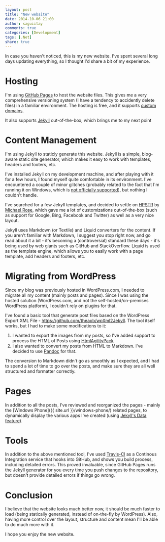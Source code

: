 ```yaml
---
layout: post
title: "New website"
date: 2014-10-06 21:00
author: saguiitay
comments: true
categories: [Development]
tags: [.Net]
share: true
---
```

In case you haven't noticed, this is my new website. I've spent several long days updating everything, so I thought I'd share a bit of my experience.

# Hosting

I'm using [GitHub Pages](http://https://pages.github.com/) to host the website files.
This gives me a very comprehensive versioning system (I have a tendency to accidently delete files) in a familiar environment. The hosting is free,
and it supports [custom domains](https://help.github.com/articles/about-custom-domains-for-github-pages-sites/).

It also supports [Jekyll](http://jekyllrb.com/) out-of-the-box, which brings me to my next point

# Content Management

I'm using Jekyll to staticly generate this website. Jekyll is a simple, blog-aware static site generator, which makes it easy to work with templates,
headers and footers, etc.

I've installed Jekyll on my development machine, and after playing with it for a few hours, I found myself quite comfortable in its environment.
I've encountered a couple of minor glitches (probably related to the fact that I'm running it on Windows, which is [not officially
supported](http://jekyllrb.com/docs/windows/#installation)), but nothing I couldn't handle.

I've searched for a few Jekyll templates, and decided to settle on [HPSTR](http://mademistakes.com/articles/hpstr-jekyll-theme/) by
[Michael Rose](http://mademistakes.com), which gave me a lot of customizations out-of-the-box (such as support for Google, Bing, Facebook and Twitter)
as well as a very nice layout.

Jekyll uses Markdown (or Textile) and Liquid converters for the content. If you aren't familiar with Markdown, I suggest you stop right now, and
go read about it a bit - it's becoming a (controversial) standard these days - it's being used by web giants such as GitHub and StackOverflow.
Liquid is used as the template engine, which allows you to easily work with a page template, add headers and footers, etc.

# Migrating from WordPress

Since my blog was previously hosted in WordPress.com, I needed to migrate all my content (mainly posts and pages). Since I was using the hosted
solution (WordPress.com, and not the self-hosted/on-premises WordPress platform), I couldn't rely on plugins for that.

I've found a basic tool that generate post files based on the WordPress Export XML File - <https://github.com/theaob/wpXml2Jekyll>. The tool itself
works, but I had to make some modifications to it:

1. I wanted to export the images from my posts, so I've added support to process the HTML of Posts using [HtmlAgilityPack](http://htmlagilitypack.codeplex.com/)
2. I also wanted to convert my posts from HTML to Markdown. I've decided to use [Pandoc](http://johnmacfarlane.net/pandoc/) for that.

The conversion to Markdown didn't go as smoothly as I expected, and I had to spend a lot of time to go over the posts, and make sure they are all
well structured and formatter correctly.

# Pages

In addition to all the posts, I've reviewed and reorganized the pages - mainly the [Windows Phone]({{ site.url }}/windows-phone/) related pages,
to dynamically display the various apps I've created (using [Jekyll's Data feature](http://jekyllrb.com/docs/datafiles/)).

# Tools

In addition to the above mentioned tool, I've used [Travis-CI](https://travis-ci.org/) as a Continous Integration service that hooks into GitHub,
and shows you build process, including detailed errors. This proved invaluable, since GitHub Pages runs the Jekyll generator for you every time you
push changes to the repository, but doesn't provide detailed errors if things go wrong.

# Conclusion

I believe that the website looks much better now, it should be much faster to load (being statically generated, instead of on-the-fly by WordPress).
Also, having more control over the layout, structure and content mean I'll be able to do much more with it.

I hope you enjoy the new website.